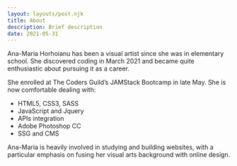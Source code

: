 ```yaml
---
layout: layouts/post.njk
title: About 
description: Brief description 
date: 2021-05-31
---
```


  Ana-Maria Horhoianu has been a visual artist since she was in elementary school. She discovered coding in March 2021 and became quite enthusiastic about pursuing it as a career.
 
  She enrolled at The Coders Guild’s JAMStack Bootcamp in late May. She is now comfortable dealing with:
  <ul>
  <li>HTML5, CSS3, SASS</li>
  <li>JavaScript and Jquery</li>
  <li>APIs integration</li>
  <li>Adobe Photoshop CC</li>
  <li>SSG and CMS</li>
  </ul>
  Ana-Maria is heavily involved in studying and building websites, with a particular emphasis on fusing her visual arts background with online design.
